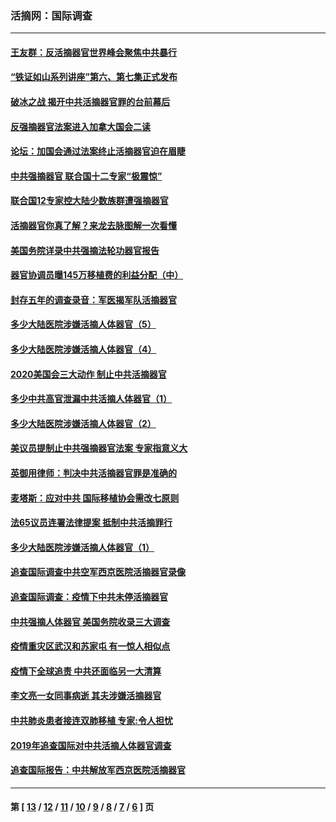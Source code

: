 ### 活摘网：国际调查
---
#### [王友群：反活摘器官世界峰会聚焦中共暴行](../../pages/nf5947/n13250738.md?02040430) 
#### [“铁证如山系列讲座”第六、第七集正式发布](../../pages/nf5947/n13106287.md?02040430) 
#### [破冰之战 揭开中共活摘器官罪的台前幕后](../../pages/nf5947/n13082457.md?02040430) 
#### [反强摘器官法案进入加拿大国会二读](../../pages/nf5947/n13033450.md?02040430) 
#### [论坛：加国会通过法案终止活摘器官迫在眉睫](../../pages/nf5947/n13029839.md?02040430) 
#### [中共强摘器官 联合国十二专家“极震惊”](../../pages/nf5947/n13024313.md?02040430) 
#### [联合国12专家控大陆少数族群遭强摘器官](../../pages/nf5947/n13023877.md?02040430) 
#### [活摘器官你真了解？来龙去脉图解一次看懂](../../pages/nf5947/n13013820.md?02040430) 
#### [美国务院详录中共强摘法轮功器官报告](../../pages/nf5947/n12944519.md?02040430) 
#### [器官协调员曝145万移植费的利益分配（中）](../../pages/nf5947/n12894547.md?02040430) 
#### [封存五年的调查录音：军医揭军队活摘器官](../../pages/nf5947/n12798692.md?02040430) 
#### [多少大陆医院涉嫌活摘人体器官（5）](../../pages/nf5947/n12768383.md?02040430) 
#### [多少大陆医院涉嫌活摘人体器官（4）](../../pages/nf5947/n12664434.md?02040430) 
#### [2020美国会三大动作 制止中共活摘器官](../../pages/nf5947/n12682004.md?02040430) 
#### [多少中共高官泄漏中共活摘人体器官（1）](../../pages/nf5947/n12671234.md?02040430) 
#### [多少大陆医院涉嫌活摘人体器官（2）](../../pages/nf5947/n12655589.md?02040430) 
#### [美议员提制止中共强摘器官法案 专家指意义大](../../pages/nf5947/n12630561.md?02040430) 
#### [英御用律师：判决中共活摘器官罪是准确的](../../pages/nf5947/n12580740.md?02040430) 
#### [麦塔斯：应对中共 国际移植协会需改七原则](../../pages/nf5947/n12514711.md?02040430) 
#### [法65议员连署法律提案 抵制中共活摘罪行](../../pages/nf5947/n12437047.md?02040430) 
#### [多少大陆医院涉嫌活摘人体器官（1）](../../pages/nf5947/n12414284.md?02040430) 
#### [追查国际调查中共空军西京医院活摘器官录像](../../pages/nf5947/n12348837.md?02040430) 
#### [追查国际调查：疫情下中共未停活摘器官](../../pages/nf5947/n12273415.md?02040430) 
#### [中共强摘人体器官 美国务院收录三大调查](../../pages/nf5947/n12181488.md?02040430) 
#### [疫情重灾区武汉和苏家屯 有一惊人相似点](../../pages/nf5947/n12150824.md?02040430) 
#### [疫情下全球追责 中共还面临另一大清算](../../pages/nf5947/n12070397.md?02040430) 
#### [李文亮一女同事病逝 其夫涉嫌活摘器官](../../pages/nf5947/n11957882.md?02040430) 
#### [中共肺炎患者接连双肺移植 专家:令人担忧](../../pages/nf5947/n11945516.md?02040430) 
#### [2019年追查国际对中共活摘人体器官调查](../../pages/nf5947/n11917733.md?02040430) 
#### [追查国际报告：中共解放军西京医院活摘器官](../../pages/nf5947/n11838359.md?02040430) 

---
#### 第 [ [13](./13.md?02040430) / [12](./12.md?02040430) / [11](./11.md?02040430) / [10](./10.md?02040430) / [9](./9.md?02040430) / [8](./8.md?02040430) / [7](./7.md?02040430) / [6](./6.md?02040430) ] 页
